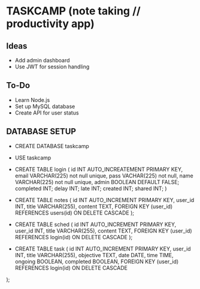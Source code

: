 # TASKCAMP (note taking // productivity app)

## Ideas
- Add admin dashboard
- Use JWT for session handling



## To-Do
- Learn Node.js
- Set up MySQL database
- Create API for user status


## DATABASE SETUP
- CREATE DATABASE taskcamp
- USE taskcamp
- CREATE TABLE login (
    id INT AUTO_INCREATEMENT PRIMARY KEY, 
    email VARCHAR(225) not null unique, 
    pass VACHAR(225) not null, 
    name VARCHAR(225) not null unique, 
    admin BOOLEAN DEFAULT FALSE;
    completed INT;
    delay INT;
    late INT;
    created INT; 
    shared INT;
 )

- CREATE TABLE notes (
    id INT AUTO_INCREMENT PRIMARY KEY,
    user_id INT,
    title VARCHAR(255),
    content TEXT,
    FOREIGN KEY (user_id) REFERENCES users(id) ON DELETE CASCADE
);

- CREATE TABLE sched (
    id INT AUTO_INCREMENT PRIMARY KEY,
    user_id INT,
    title VARCHAR(255),
    content TEXT,
    FOREIGN KEY (user_id) REFERENCES login(id) ON DELETE CASCADE
);

- CREATE TABLE task (
    id INT AUTO_INCREMENT PRIMARY KEY,
    user_id INT,
    title VARCHAR(255),
    objective TEXT,
    date DATE,
    time TIME,
    ongoing BOOLEAN,
    completed BOOLEAN,
    FOREIGN KEY (user_id) REFERENCES login(id) ON DELETE CASCADE


);